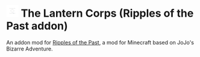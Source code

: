 # ![The Lantern Corps](https://raw.githubusercontent.com/RaidenTokado/RotP-The-Lantern-Corps/main/src/main/resources/assets/rotp_tlc/textures/power/green_lantern.png) The Lantern Corps (Ripples of the Past addon)
An addon mod for [Ripples of the Past](https://github.com/StandoByte/Ripples-of-the-Past), a mod for Minecraft based on JoJo's Bizarre Adventure.
